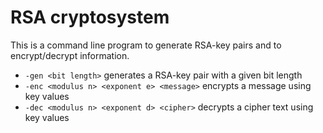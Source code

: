 # RSA cryptosystem

This is a command line program to generate RSA-key pairs and to encrypt/decrypt information.  

- `-gen <bit length>` generates a RSA-key pair with a given bit length
- `-enc <modulus n> <exponent e> <message>` encrypts a message using key values
- `-dec <modulus n> <exponent d> <cipher>` decrypts a cipher text using key values
